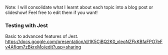 Note: I will consolidate what I learnt about each topic into a blog post or slideshow! Feel free to edit them if you want!

### Testing with Jest

Basic to advanced features of Jest.
https://docs.google.com/presentation/d/1K5CjBQ2K0_vIeoNZFkKBfaFPO7eFv4AfIqm7zBkrxMo/edit?usp=sharing